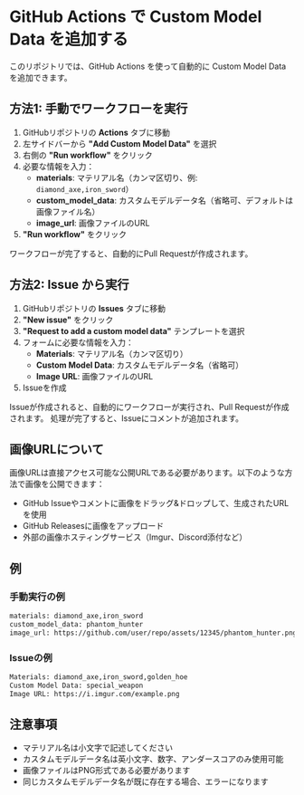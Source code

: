 # GitHub Actions で Custom Model Data を追加する

このリポジトリでは、GitHub Actions を使って自動的に Custom Model Data を追加できます。

## 方法1: 手動でワークフローを実行

1. GitHubリポジトリの **Actions** タブに移動
2. 左サイドバーから **"Add Custom Model Data"** を選択
3. 右側の **"Run workflow"** をクリック
4. 必要な情報を入力：
   - **materials**: マテリアル名（カンマ区切り、例: `diamond_axe,iron_sword`）
   - **custom_model_data**: カスタムモデルデータ名（省略可、デフォルトは画像ファイル名）
   - **image_url**: 画像ファイルのURL
5. **"Run workflow"** をクリック

ワークフローが完了すると、自動的にPull Requestが作成されます。

## 方法2: Issue から実行

1. GitHubリポジトリの **Issues** タブに移動
2. **"New issue"** をクリック
3. **"Request to add a custom model data"** テンプレートを選択
4. フォームに必要な情報を入力：
   - **Materials**: マテリアル名（カンマ区切り）
   - **Custom Model Data**: カスタムモデルデータ名（省略可）
   - **Image URL**: 画像ファイルのURL
5. Issueを作成

Issueが作成されると、自動的にワークフローが実行され、Pull Requestが作成されます。
処理が完了すると、Issueにコメントが追加されます。

## 画像URLについて

画像URLは直接アクセス可能な公開URLである必要があります。以下のような方法で画像を公開できます：

- GitHub Issueやコメントに画像をドラッグ&ドロップして、生成されたURLを使用
- GitHub Releasesに画像をアップロード
- 外部の画像ホスティングサービス（Imgur、Discord添付など）

## 例

### 手動実行の例

```txt
materials: diamond_axe,iron_sword
custom_model_data: phantom_hunter
image_url: https://github.com/user/repo/assets/12345/phantom_hunter.png
```

### Issueの例

```txt
Materials: diamond_axe,iron_sword,golden_hoe
Custom Model Data: special_weapon
Image URL: https://i.imgur.com/example.png
```

## 注意事項

- マテリアル名は小文字で記述してください
- カスタムモデルデータ名は英小文字、数字、アンダースコアのみ使用可能
- 画像ファイルはPNG形式である必要があります
- 同じカスタムモデルデータ名が既に存在する場合、エラーになります
